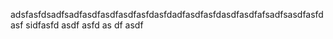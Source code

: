 adsfasfdsadfsadfasdfasdfasdfasfdasfdadfasdfasfdasdfasdfafsadfsasdfasfdasf
sidfasfd
asdf
asfd
as
df
asdf
